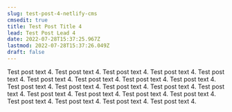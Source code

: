 ```yaml
---
slug: test-post-4-netlify-cms
cmsedit: true
title: Test Post Title 4
lead: Test Post Lead 4
date: 2022-07-28T15:37:25.967Z
lastmod: 2022-07-28T15:37:26.049Z
draft: false
---
```

Test post text 4. Test post text 4. Test post text 4. Test post text 4. Test post text 4. Test post text 4. Test post text 4. Test post text 4. Test post text 4. Test post text 4. Test post text 4. Test post text 4. Test post text 4. Test post text 4. Test post text 4. Test post text 4. Test post text 4. Test post text 4. Test post text 4. Test post text 4. Test post text 4. Test post text 4.